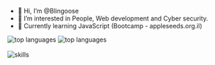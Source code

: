 - 👋 Hi, I’m @Blingoose
- 👀 I’m interested in People, Web development and Cyber security.
- 🌱 Currently learning JavaScript (Bootcamp - appleseeds.org.il)



<picture>
  <source media="(prefers-color-scheme: dark)" srcset="https://github-readme-stats.vercel.app/api/top-langs/?username=blingoose&layout=default&theme=radical">
  <source media="(prefers-color-scheme: light)" srcset="https://github-readme-stats.vercel.app/api/top-langs/?username=blingoose&layout=default&theme=vue">
  <img alt="top languages" src="https://github-readme-stats.vercel.app/api/top-langs/?username=blingoose&layout=default">
</picture>


<picture>
  <source media="(prefers-color-scheme: dark)" srcset="https://github-readme-stats.vercel.app/api?username=blingoose&show_icons=true&theme=radical">
  <source media="(prefers-color-scheme: light)" srcset="https://github-readme-stats.vercel.app/api?username=blingoose&show_icons=true&theme=vue">
  <img alt="top languages" src="https://github-readme-stats.vercel.app/api?username=blingoose&show_icons=true">
</picture>

</br>
</br>

<picture>
  <source media="(prefers-color-scheme: dark)" srcset="![My Skills](https://skillicons.dev/icons?i=js,html,css,nodejs,react,emotion,mongodb,express,firebase,linux,docker,bash,vim&theme=dark)">
  <source media="(prefers-color-scheme: light)" srcset="![My Skills](https://skillicons.dev/icons?i=js,html,css,nodejs,react,emotion,mongodb,express,firebase,linux,docker,bash,vim&theme=light)">
  <img alt="skills" src="https://skillicons.dev/icons?i=js,html,css,nodejs,react,sass,emotion,mongodb,express,firebase,linux,docker,bash,vim">
</picture>


<!---
Blingoose/Blingoose is a ✨ special ✨ repository because its `README.md` (this file) appears on your GitHub profile.
You can click the Preview link to take a look at your changes.
--->
